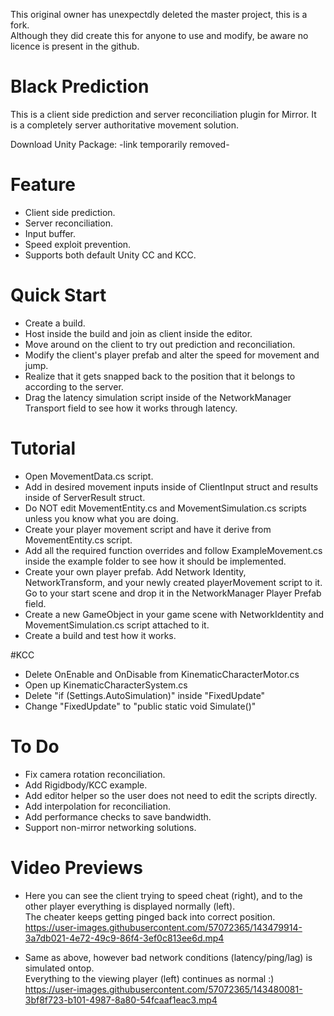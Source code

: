 This original owner has unexpectdly deleted the master project, this is a fork.  
Although they did create this for anyone to use and modify, be aware no licence is present in the github.

# Black Prediction
This is a client side prediction and server reconciliation plugin for Mirror. It is a completely server authoritative movement solution.

Download Unity Package: -link temporarily removed-

# Feature
- Client side prediction.
- Server reconciliation.
- Input buffer.
- Speed exploit prevention.
- Supports both default Unity CC and KCC.

# Quick Start
- Create a build.
- Host inside the build and join as client inside the editor.
- Move around on the client to try out prediction and reconciliation.
- Modify the client's player prefab and alter the speed for movement and jump.
- Realize that it gets snapped back to the position that it belongs to according to the server.
- Drag the latency simulation script inside of the NetworkManager Transport field to see how it works through latency.

# Tutorial
- Open MovementData.cs script.
- Add in desired movement inputs inside of ClientInput struct and results inside of ServerResult struct.
- Do NOT edit MovementEntity.cs and MovementSimulation.cs scripts unless you know what you are doing.
- Create your player movement script and have it derive from MovementEntity.cs script.
- Add all the required function overrides and follow ExampleMovement.cs inside the example folder to see how it should be implemented.
- Create your own player prefab. Add Network Identity, NetworkTransform, and your newly created playerMovement script to it. Go to your start scene and drop it in the NetworkManager Player Prefab field.
- Create a new GameObject in your game scene with NetworkIdentity and MovementSimulation.cs script attached to it.
- Create a build and test how it works.

#KCC
- Delete OnEnable and OnDisable from KinematicCharacterMotor.cs
- Open up KinematicCharacterSystem.cs
- Delete "if (Settings.AutoSimulation)" inside "FixedUpdate"
- Change "FixedUpdate" to "public static void Simulate()"


# To Do
- Fix camera rotation reconciliation.
- Add Rigidbody/KCC example.
- Add editor helper so the user does not need to edit the scripts directly. 
- Add interpolation for reconciliation.
- Add performance checks to save bandwidth.
- Support non-mirror networking solutions.

# Video Previews
- Here you can see the client trying to speed cheat (right), and to the other player everything is displayed normally (left).  
The cheater keeps getting pinged back into correct position.  
https://user-images.githubusercontent.com/57072365/143479914-3a7db021-4e72-49c9-86f4-3ef0c813ee6d.mp4


- Same as above, however bad network conditions (latency/ping/lag) is simulated ontop.  
Everything to the viewing player (left) continues as normal  :)  
https://user-images.githubusercontent.com/57072365/143480081-3bf8f723-b101-4987-8a80-54fcaaf1eac3.mp4





